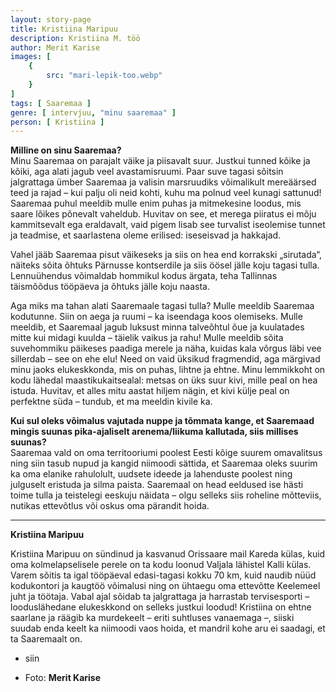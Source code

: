 ```yaml
---
layout: story-page
title: Kristiina Maripuu
description: Kristiina M. töö
author: Merit Karise
images: [
    {
        src: "mari-lepik-too.webp"
    }
]
tags: [ Saaremaa ]
genre: [ intervjuu, "minu saaremaa" ]
person: [ Kristiina ]
---
```


<!-- # {{$doc.title}} -->

**Milline on sinu Saaremaa?** \
Minu Saaremaa on parajalt väike ja piisavalt suur. Justkui tunned kõike ja kõiki, aga alati jagub veel avastamisruumi. Paar suve tagasi sõitsin jalgrattaga ümber Saaremaa ja valisin marsruudiks võimalikult mereäärsed teed ja rajad – kui palju oli neid kohti, kuhu ma polnud veel kunagi sattunud! Saaremaa puhul meeldib mulle enim puhas ja mitmekesine loodus, mis saare lõikes põnevalt vaheldub. Huvitav on see, et merega piiratus ei mõju kammitsevalt ega eraldavalt, vaid pigem lisab see turvalist iseolemise tunnet ja teadmise, et saarlastena oleme erilised: iseseisvad ja hakkajad.

Vahel jääb Saaremaa pisut väikeseks ja siis on hea end korrakski „sirutada“, näiteks sõita õhtuks Pärnusse kontserdile ja siis öösel jälle koju tagasi tulla. Lennuühendus võimaldab hommikul kodus ärgata, teha Tallinnas täismõõdus tööpäeva ja õhtuks jälle koju naasta.

Aga miks ma tahan alati Saaremaale tagasi tulla? Mulle meeldib Saaremaa kodutunne. Siin on aega ja ruumi – ka iseendaga koos olemiseks. Mulle meeldib, et Saaremaal jagub luksust minna talveõhtul õue ja kuulatades mitte kui midagi kuulda – täielik vaikus ja rahu! Mulle meeldib sõita suvehommiku päikeses paadiga merele ja näha, kuidas kala võrgus läbi vee sillerdab – see on ehe elu! Need on vaid üksikud fragmendid, aga märgivad minu jaoks elukeskkonda, mis on puhas, lihtne ja ehtne. Minu lemmikkoht on kodu lähedal maastikukaitsealal: metsas on üks suur kivi, mille peal on hea istuda. Huvitav, et alles mitu aastat hiljem nägin, et kivi külje peal on perfektne süda – tundub, et ma meeldin kivile ka.

**Kui sul oleks võimalus vajutada nuppe ja tõmmata kange, et Saaremaad mingis suunas pika-ajaliselt arenema/liikuma kallutada, siis millises suunas?** \
Saaremaa vald on oma territooriumi poolest Eesti kõige suurem omavalitsus ning siin tasub nupud ja kangid niimoodi sättida, et Saaremaa oleks suurim ka oma elanike rahulolult, uudsete ideede ja lahenduste poolest ning julguselt eristuda ja silma paista. Saaremaal on head eeldused ise hästi toime tulla ja teistelegi eeskuju näidata – olgu selleks siis roheline mõtteviis, nutikas ettevõtlus või oskus oma pärandit hoida.

* * *

**Kristiina Maripuu**

Kristiina Maripuu on sündinud ja kasvanud Orissaare mail Kareda külas, kuid oma kolmelapselisele perele on ta kodu loonud Valjala lähistel Kalli külas. Varem sõitis ta igal tööpäeval edasi-tagasi kokku 70 km, kuid naudib nüüd kodukontori ja kaugtöö võimalusi ning on ühtaegu oma ettevõtte Keelemeel juht ja töötaja. Vabal ajal sõidab ta jalgrattaga ja harrastab tervisesporti – looduslähedane elukeskkond on selleks justkui loodud! Kristiina on ehtne saarlane ja räägib ka murdekeelt – eriti suhtluses vanaemaga –, siiski suudab enda keelt ka niimoodi vaos hoida, et mandril kohe aru ei saadagi, et ta Saaremaalt on.

<story-author :author="author"></story-author>

<details-wrapper summary="Mis mõtted tekkisid?">

- siin

</details-wrapper>

<details-wrapper summary="Allikad" class="text-sm" icon="icon-park-outline:document-folder">

- Foto: **Merit Karise**

</details-wrapper>
